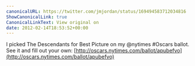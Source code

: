 ```yaml
---
canonicalURL: https://twitter.com/jmjordan/status/169494583712034816
ShowCanonicalLink: true
CanonicalLinkText: View original on
date: 2012-02-14T18:53:52+00:00
---
```

I picked The Descendants for Best Picture on my @nytimes #Oscars ballot. See it and fill out your own: [http://oscars.nytimes.com/ballot/apubefvo](http://oscars.nytimes.com/ballot/apubefvo)